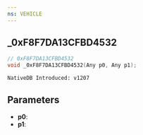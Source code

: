 ```yaml
---
ns: VEHICLE
---
```

## _0xF8F7DA13CFBD4532

```c
// 0xF8F7DA13CFBD4532
void _0xF8F7DA13CFBD4532(Any p0, Any p1);
```

```
NativeDB Introduced: v1207
```

## Parameters
* **p0**:
* **p1**:
